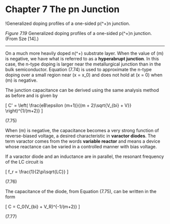 # Chapter 7 The pn Junction

!Generalized doping profiles of a one-sided p\(^+\)n junction.

*Figure 7.19* Generalized doping profiles of a one-sided p\(^+\)n junction.  
(From Sze [14].)

----

On a much more heavily doped n\(^+\) substrate layer. When the value of \(m\) is negative, we have what is referred to as a **hyperabrupt junction**. In this case, the n-type doping is larger near the metallurgical junction than in the bulk semiconductor. Equation (7.74) is used to approximate the n-type doping over a small region near \(x = x_0\) and does not hold at \(x = 0\) when \(m\) is negative.

The junction capacitance can be derived using the same analysis method as before and is given by

\[
C' = \left( \frac{eB\epsilon (m+1)}{(m + 2)\sqrt{V_{bi} + V}} \right)^{1/(m+2)}
\]

(7.75)

When \(m\) is negative, the capacitance becomes a very strong function of reverse-biased voltage, a desired characteristic in **varactor diodes**. The term varactor comes from the words **variable reactor** and means a device whose reactance can be varied in a controlled manner with bias voltage.

If a varactor diode and an inductance are in parallel, the resonant frequency of the LC circuit is

\[
f_r = \frac{1}{2\pi\sqrt{LC}}
\]

(7.76)

The capacitance of the diode, from Equation (7.75), can be written in the form

\[
C = C_0(V_{bi} + V_R)^{-1/(m+2)}
\]

(7.77)